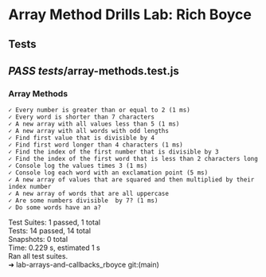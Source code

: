 # Array Method Drills Lab: Rich Boyce

## Tests

## _PASS_  _tests_/array-methods.test.js  
 
### Array Methods  
    ✓ Every number is greater than or equal to 2 (1 ms)  
    ✓ Every word is shorter than 7 characters  
    ✓ A new array with all values less than 5 (1 ms)  
    ✓ A new array with all words with odd lengths  
    ✓ Find first value that is divisible by 4  
    ✓ Find first word longer than 4 characters (1 ms)  
    ✓ Find the index of the first number that is divisible by 3  
    ✓ Find the index of the first word that is less than 2 characters long  
    ✓ Console log the values times 3 (1 ms)  
    ✓ Console log each word with an exclamation point (5 ms)  
    ✓ A new array of values that are squared and then multiplied by their index number  
    ✓ A new array of words that are all uppercase  
    ✓ Are some numbers divisible  by 7? (1 ms)  
    ✓ Do some words have an a?  


Test Suites: 1 passed, 1 total  
Tests:       14 passed, 14 total  
Snapshots:   0 total  
Time:        0.229 s, estimated 1 s  
Ran all test suites.  
➜  lab-arrays-and-callbacks_rboyce git:(main)   
